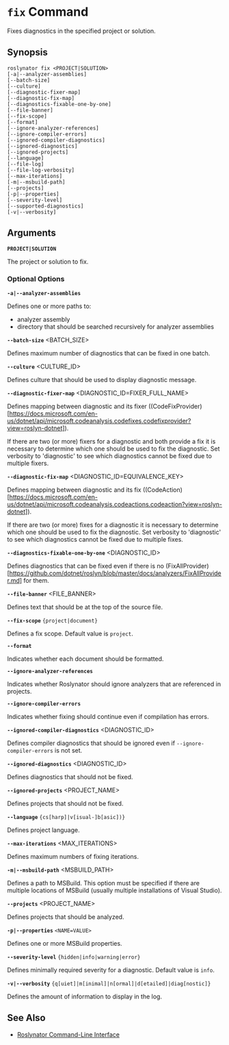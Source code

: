 
# `fix` Command

Fixes diagnostics in the specified project or solution.

## Synopsis

```shell
roslynator fix <PROJECT|SOLUTION>
[-a|--analyzer-assemblies]
[--batch-size]
[--culture]
[--diagnostic-fixer-map]
[--diagnostic-fix-map]
[--diagnostics-fixable-one-by-one]
[--file-banner]
[--fix-scope]
[--format]
[--ignore-analyzer-references]
[--ignore-compiler-errors]
[--ignored-compiler-diagnostics]
[--ignored-diagnostics]
[--ignored-projects]
[--language]
[--file-log]
[--file-log-verbosity]
[--max-iterations]
[-m|--msbuild-path]
[--projects]
[-p|--properties]
[--severity-level]
[--supported-diagnostics]
[-v|--verbosity]
```

## Arguments

**`PROJECT|SOLUTION`**

The project or solution to fix.

### Optional Options

**`-a|--analyzer-assemblies`** <PATH>

Defines one or more paths to:

* analyzer assembly
* directory that should be searched recursively for analyzer assemblies

**`--batch-size`** <BATCH_SIZE>

Defines maximum number of diagnostics that can be fixed in one batch.

**`--culture`** <CULTURE_ID>

Defines culture that should be used to display diagnostic message.

**`--diagnostic-fixer-map`** <DIAGNOSTIC_ID=FIXER_FULL_NAME>

Defines mapping between diagnostic and its fixer ((CodeFixProvider)[https://docs.microsoft.com/en-us/dotnet/api/microsoft.codeanalysis.codefixes.codefixprovider?view=roslyn-dotnet]).

If there are two (or more) fixers for a diagnostic and both provide a fix it is necessary to determine which one should be used to fix the diagnostic.
Set verbosity to 'diagnostic' to see which diagnostics cannot be fixed due to multiple fixers.

**`--diagnostic-fix-map`** <DIAGNOSTIC_ID=EQUIVALENCE_KEY>

Defines mapping between diagnostic and its fix ((CodeAction)[https://docs.microsoft.com/en-us/dotnet/api/microsoft.codeanalysis.codeactions.codeaction?view=roslyn-dotnet]).

If there are two (or more) fixes for a diagnostic it is necessary to determine which one should be used to fix the diagnostic.
Set verbosity to 'diagnostic' to see which diagnostics cannot be fixed due to multiple fixes.

**`--diagnostics-fixable-one-by-one`** <DIAGNOSTIC_ID>

Defines diagnostics that can be fixed even if there is no (FixAllProvider)[https://github.com/dotnet/roslyn/blob/master/docs/analyzers/FixAllProvider.md] for them.

**`--file-banner`** <FILE_BANNER>

Defines text that should be at the top of the source file.

**`--fix-scope`** `{project|document}`

Defines a fix scope. Default value is `project`.

**`--format`**

Indicates whether each document should be formatted.

**`--ignore-analyzer-references`**

Indicates whether Roslynator should ignore analyzers that are referenced in projects.

**`--ignore-compiler-errors`**

Indicates whether fixing should continue even if compilation has errors.

**`--ignored-compiler-diagnostics`** <DIAGNOSTIC_ID>

Defines compiler diagnostics that should be ignored even if `--ignore-compiler-errors` is not set.

**`--ignored-diagnostics`** <DIAGNOSTIC_ID>

Defines diagnostics that should not be fixed.

**`--ignored-projects`** <PROJECT_NAME>

Defines projects that should not be fixed.

**`--language`** `{cs[harp]|v[isual-]b[asic])}`

Defines project language.

**`--max-iterations`** <MAX_ITERATIONS>

Defines maximum numbers of fixing iterations.

**`-m|--msbuild-path`** <MSBUILD_PATH>

Defines a path to MSBuild. This option must be specified if there are multiple locations of MSBuild (usually multiple installations of Visual Studio).

**`--projects`** <PROJECT_NAME>

Defines projects that should be analyzed.

**`-p|--properties`** `<NAME=VALUE>`

Defines one or more MSBuild properties.

**`--severity-level`** `{hidden|info|warning|error}`

Defines minimally required severity for a diagnostic. Default value is `info`.

**`-v|--verbosity`** `{q[uiet]|m[inimal]|n[ormal]|d[etailed]|diag[nostic]}`

Defines the amount of information to display in the log.

## See Also

* [Roslynator Command-Line Interface](README.md)
